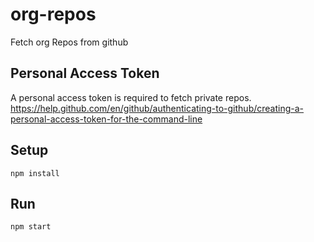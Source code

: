 # org-repos
Fetch org Repos from github

## Personal Access Token
A personal access token is required to fetch private repos. https://help.github.com/en/github/authenticating-to-github/creating-a-personal-access-token-for-the-command-line

## Setup
```
npm install
```

## Run
```
npm start
```
